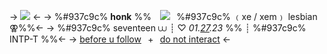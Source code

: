 -> ![](https://i.ibb.co/WFxYhFR/download-4-3-95.webp) <-
-> %#937c9c% **honk** %% ⠀![](https://64.media.tumblr.com/e4a8a8a49722122737463b411f1acbf0/548a13167ece434b-26/s75x75_c1/7ab0c65b94cddf97c2878a555cbba088f11f3df6.gifv)⠀%#937c9c% ﹙xe / xem﹚ lesbian ⚢%%<-
-> %#937c9c% seventeen ⩊ ┊ ♡ *01.[27](https://ancelite.crd.co).23* %% ┊ %#937c9c% INTP-T %%<-
-> [before u follow](/honkbyf)⠀+⠀[do not interact](/honkdni) <-